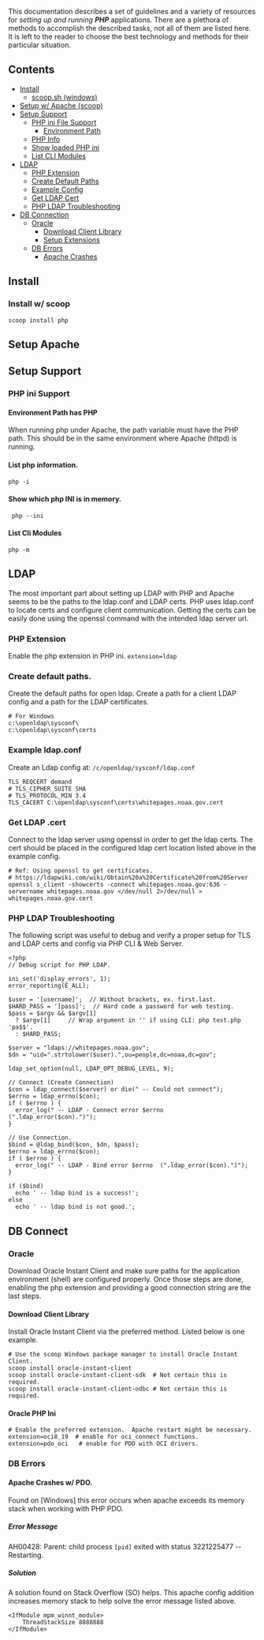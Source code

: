 This documentation describes a set of guidelines and a variety of resources for *setting up and running* ***PHP*** applications.  There are a plethora of methods to accomplish the described tasks, not all of them are listed here. It is left to the reader to choose the best technology and methods for their particular situation.

## Contents

- [Install](#install)
  - [scoop.sh (windows)](#install-w-scoop)
- [Setup w/ Apache (scoop)](#setup-apache)
- [Setup Support](#setup-support)
	-	[PHP ini File Support](#php-ini-support)
		- [Environment Path](#environment-path-has-php)
    - [PHP Info](#list-php-information)
    - [Show loaded PHP ini](#show-which-php-ini-is-in-memory)
    - [List CLI Modules](#list-cli-modules)
- [LDAP](#ldap)
  - [PHP Extension](#php-extension)
  - [Create Default Paths](#create-default-paths)
  - [Example Config](#example-ldapconf)
  - [Get LDAP Cert](#get-ldap-cert)
  - [PHP LDAP Troubleshooting](#php-ldap-troubleshooting)
- [DB Connection](#db-connect)
  - [Oracle](#oracle)
    - [Download Client Library](#download-client-library)
    - [Setup Extensions](#oracle-php-ini)
  - [DB Errors](#db-errors)
    - [Apache Crashes](#apache-crashes-w-pdo)


## Install
### Install w/ scoop
``` scoop install php ```


## Setup Apache

## Setup Support

### PHP ini Support

#### Environment Path has PHP
When running php under Apache, the path variable must have the PHP path.  This should be in the same environment where Apache (httpd) is running.

#### List php information.
``` php -i ```

#### Show which php INI is in memory.
```  php --ini ```

#### List Cli Modules
``` php -m ```


## LDAP
The most important part about setting up LDAP with PHP and Apache seems to be the  paths to the ldap.conf and LDAP certs.  PHP uses ldap.conf to locate certs and configure client communication.  Getting the certs can be easily done using the openssl command with the intended ldap server url.

### PHP Extension
Enable the php extension in PHP ini.
``` extension=ldap ```

### Create default paths.
Create the default paths for open ldap.  Create a path for a client LDAP config and a path for the LDAP certificates.

```
# For Windows
c:\openldap\sysconf\
c:\openldap\sysconf\certs
```

### Example ldap.conf
Create an Ldap config at: ```/c/openldap/sysconf/ldap.conf```

```
TLS_REQCERT demand
# TLS_CIPHER_SUITE SHA
# TLS_PROTOCOL_MIN 3.4
TLS_CACERT C:\openldap\sysconf\certs\whitepages.noaa.gov.cert
```

### Get LDAP .cert
Connect to the ldap server using openssl in order to get the ldap certs.  The cert should be placed in the configured ldap cert location listed above in the example config.

```
# Ref: Using openssl to get certificates.
# https://ldapwiki.com/wiki/Obtain%20a%20Certificate%20from%20Server
openssl s_client -showcerts -connect whitepages.noaa.gov:636 -servername whitepages.noaa.gov </dev/null 2>/dev/null > whitepages.noaa.gov.cert
```

### PHP LDAP Troubleshooting
The following script was useful to debug and verify a proper setup for TLS and LDAP certs and config via PHP CLI & Web Server.

```
<?php
// Debug script for PHP LDAP.

ini_set('display_errors', 1);
error_reporting(E_ALL);

$user = '[username]';  // Without brackets, ex. first.last.
$HARD_PASS = '[pass]';  // Hard code a password for web testing.
$pass = $argv && $argv[1]
  ? $argv[1]     // Wrap argument in '' if using CLI: php test.php 'pa$$'.
  : $HARD_PASS;

$server = "ldaps://whitepages.noaa.gov";
$dn = "uid=".strtolower($user).",ou=people,dc=noaa,dc=gov";

ldap_set_option(null, LDAP_OPT_DEBUG_LEVEL, 9);

// Connect (Create Connection)
$con = ldap_connect($server) or die(" -- Could not connect");
$errno = ldap_errno($con);
if ( $errno ) {
  error_log(" -- LDAP - Connect error $errno  (".ldap_error($con).")");
}

// Use Connection.
$bind = @ldap_bind($con, $dn, $pass);
$errno = ldap_errno($con);
if ( $errno ) {
  error_log(" -- LDAP - Bind error $errno  (".ldap_error($con).")");
}

if ($bind)
  echo ' -- ldap bind is a success!';
else
  echo ' -- ldap bind is not good.';

```


## DB Connect
### Oracle
Download Oracle Instant Client and make sure paths for the application environment (shell) are configured properly.  Once those steps are done, enabling the php extension and providing a good connection string are the last steps.

#### Download Client Library
Install Oracle Instant Client via the preferred method.  Listed below is one example.

```
# Use the scoop Windows package manager to install Oracle Instant Client.
scoop install oracle-instant-client
scoop install oracle-instant-client-sdk  # Not certain this is required.
scoop install oracle-instant-client-odbc # Not certain this is required.
```

#### Oracle PHP Ini
```
# Enable the preferred extension.  Apache restart might be necessary.
extension=oci8_19  # enable for oci_connect functions.
extension=pdo_oci   # enable for PDO with OCI drivers.
```


### DB Errors
#### Apache Crashes w/ PDO.
Found on [Windows] this error occurs when apache exceeds its memory stack when working with PHP PDO.

##### Error Message
AH00428: Parent: child process ```[pid]``` exited with status 3221225477 -- Restarting.

##### Solution
A solution found on Stack Overflow (SO) helps.  This apache config addition increases memory stack to help solve the error message listed above.

```
<IfModule mpm_winnt_module>
    ThreadStackSize 8888888
</IfModule>
```
